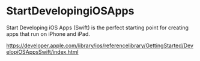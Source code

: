 # StartDevelopingiOSApps
Start Developing iOS Apps (Swift) is the perfect starting point for creating apps that run on iPhone and iPad.

https://developer.apple.com/library/ios/referencelibrary/GettingStarted/DevelopiOSAppsSwift/index.html
